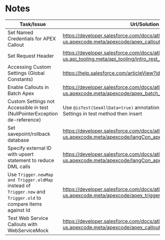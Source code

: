 # Notes
Task/Issue|Url/Solution|
---|---|
Set Named Credentials for APEX Callout|https://developer.salesforce.com/docs/atlas.en-us.apexcode.meta/apexcode/apex_callouts_named_credentials.htm
Set Request Header|https://developer.salesforce.com/docs/atlas.en-us.api_tooling.meta/api_tooling/intro_rest_header_examples.htm
Accessing Custom Settings (Global Constants)|https://help.salesforce.com/articleView?id=cs_accessing.htm
Enable Callouts in Batch Apex|https://developer.salesforce.com/docs/atlas.en-us.apexcode.meta/apexcode/apex_batch_interface.htm
Custom Settings not Accessible in test (NullPointerException de-reference)|Use `@isTest(SeeAllData=true)` annotation or create a new Custom Settings in test method then insert
Set savepoint/rollback database|https://developer.salesforce.com/docs/atlas.en-us.apexcode.meta/apexcode/langCon_apex_transaction_control.htm
Specify external ID with upsert statement to reduce DML calls|https://developer.salesforce.com/docs/atlas.en-us.apexcode.meta/apexcode/langCon_apex_dml_examples_upsert.htm
Use `Trigger.newMap and Trigger.oldMap` instead of `Trigger.new` and `Trigger.old` to compare items against Id|https://developer.salesforce.com/docs/atlas.en-us.apexcode.meta/apexcode/apex_triggers_context_variables.htm
Test Web Service Callouts with WebServiceMock|https://developer.salesforce.com/docs/atlas.en-us.apexcode.meta/apexcode/apex_callouts_wsdl2apex_testing.htm
